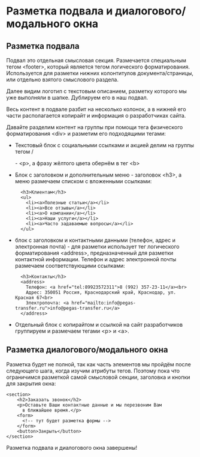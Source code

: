 # Разметка подвала и диалогового/модального окна

## Разметка подвала

Подвал это отдельная смысловая секция. Размечается специальным тегом \<footer>, который является тегом логического форматирования. Используется для разметки нижних колонтитулов документа/страницы, или отдельно взятого смыслового раздела.

Далее видим логотип с текстовым описанием, разметку которого мы уже выполняли в шапке. Дублируем его в наш подвал.

Весь контент в подвале разбит на несколько колонок, а в нижней его части располагается копирайт и информация о разработчиках сайта.

Давайте разделим контент на группы при помощи тега физического форматирования \<div> и разметим его подходящими тегами:

- Текстовый блок с социальными ссылками и акцией делим на группы тегом /<div> - \<p>, а фразу жёлтого цвета обернём в тег \<b>
- Блок с заголовком и дополнительным меню - заголовок \<h3>, а меню размечаем списком с вложенными ссылками:

        <h3>Клиентам</h3>
        <ul>
          <li><a>Полезные статьи</a></li>
          <li><a>Все отзывы</a></li>
          <li><a>О компании</a></li>
          <li><a>Наши услуги</a></li>
          <li><a>Часто задаваемые вопросы</a></li>
        </ul>

- блок с заголовком и контактными данными (телефон, адрес и электронная почта) - для разметки использует тег логического форматирования \<address>, предназначенный для разметки контактной информации. Телефон и адрес электронной почты размечаем соответствующими ссылками:

        <h3>Контакты</h3>
        <address>
          Телефон: <a href="tel:89923572311">8 (992) 357-23-11</a><br>
          Адрес: 350051 Россия, Краснодарский край, Краснодар, ул. Красная 67<br>
          Электропочта: <a href="mailto:info@pegas-transfer.ru">info@pegas-transfer.ru</a>
        </address>

- Отдельный блок с копирайтом и ссылкой на сайт разработчиков группируем и размечаем тегами \<p> и \<a>.

## Разметка диалогового/модального окна

Разметка будет не полной, так как  часть элементов мы пройдём после следующего шага, когда изучим атрибуты тегов.
Поэтому пока что ограничимся разметкой самой смысловой секции, заголовка и кнопки для закрытия окна:

    <section>
        <h2>Заказать звонок</h2>
        <p>Оставьте Ваши контактные данные и мы перезвоним Вам
          в ближайшее время.</p>
        <form>
          <!-- тут будет разметка формы -->
        </form>
        <button>Закрыть</button>
    </section>

Разметка подвала и диалогового окна завершены!
